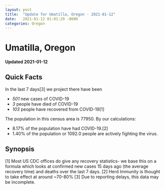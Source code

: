 ```yaml
---
layout: post
title:  "Update for Umatilla, Oregon - 2021-01-12"
date:   2021-01-12 01:01:29 -0600
categories: Oregon
---
```


# Umatilla, Oregon
#### Updated 2021-01-12

## Quick Facts

In the last 7 days[3] we project there have been
- *501* new cases of COVID-19
- *3* people have died of COVID-19
- *103* people have recovered from COVID-19[1]

The population in this census area is 77950. By our calculations:
- 8.17% of the population have had COVID-19.[2]
- 1.40% of the population or 1092.0 people are actively fighting the virus.

## Synopsis




[1] Most US CDC offices do give any recovery statistics- we base this on a formula which looks at confirmed new cases
15 days ago (the average recovery time) and deaths over the last 7 days.
[2] Herd Immunity is thought to take effect at around ~70-80%
[3] Due to reporting delays, this data may be incomplete. 
    